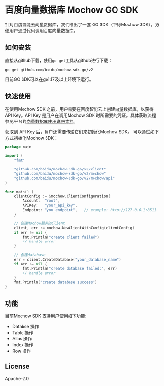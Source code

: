 # 百度向量数据库 Mochow GO SDK

针对百度智能云向量数据库，我们推出了一套 GO SDK（下称Mochow SDK），方便用户通过代码调用百度向量数据库。

## 如何安装

直接从github下载，使用`go get`工具从github进行下载：
```
go get github.com/baidu/mochow-sdk-go/v2
```
目前GO SDK可以在go1.17及以上环境下运行。

## 快速使用

在使用Mochow SDK 之前，用户需要在百度智能云上创建向量数据库，以获得 API Key。API Key 是用户在调用Mochow SDK 时所需要的凭证。具体获取流程参见平台的[向量数据库使用说明文档](https://cloud.baidu.com/)。

获取到 API Key 后，用户还需要传递它们来初始化Mochow SDK。 可以通过如下方式初始化Mochow SDK：

```go
package main

import (
	"fmt"

	"github.com/baidu/mochow-sdk-go/v2/client"
	"github.com/baidu/mochow-sdk-go/v2/mochow"
	"github.com/baidu/mochow-sdk-go/v2/mochow/api"
)

func main() {
	clientConfig := &mochow.ClientConfiguration{
		Account:  "root",
		APIKey:   "your_api_key",
		Endpoint: "you_endpoint",   // example: http://127.0.0.1:8511
	}

	// 创建Mochow服务的Client
	client, err := mochow.NewClientWithConfig(clientConfig)
	if err != nil {
		fmt.Println("create client failed")
		// handle error
	}

	// 创建database
	err = client.CreateDatabase("your_database_name")
	if err != nil {
		fmt.Println("create database failed:", err)
		// handle error
	}
	fmt.Println("create database success")
}
```

## 功能

目前Mochow SDK 支持用户使用如下功能:

+ Databse 操作
+ Table 操作
+ Alias 操作
+ Index 操作
+ Row 操作

## License

Apache-2.0

